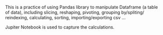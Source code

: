 This is a practice of using Pandas library to manipulate Dataframe (a table of data), including slicing, reshaping, pivoting, grouping by/spliting/ reindexing, calculating, sorting, importing/exporting csv ...

Jupiter Notebook is used to capture the calculations.
